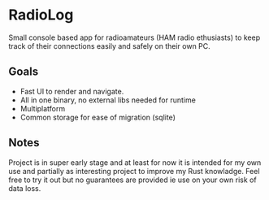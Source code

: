 # RadioLog
Small console based app for radioamateurs (HAM radio ethusiasts) to keep track of their connections easily and safely on their own PC. 

## Goals
* Fast UI to render and navigate.
* All in one binary, no external libs needed for runtime
* Multiplatform
* Common storage for ease of migration (sqlite)

## Notes
Project is in super early stage and at least for now it is intended for my own use and partially as interesting project to improve my Rust knowladge. 
Feel free to try it out but no guarantees are provided ie use on your own risk of data loss.
